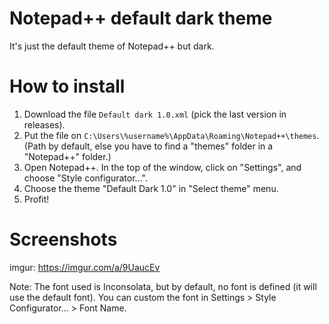 # Notepad++ default dark theme
It's just the default theme of Notepad++ but dark.

# How to install
1. Download the file `Default dark 1.0.xml` (pick the last version in releases).
2. Put the file on `C:\Users\%username%\AppData\Roaming\Notepad++\themes`. (Path by default, else you have to find a "themes" folder in a "Notepad++" folder.)
3. Open Notepad++. In the top of the window, click on "Settings", and choose "Style configurator...".
4. Choose the theme "Default Dark 1.0" in "Select theme" menu.
5. Profit!

# Screenshots
imgur: https://imgur.com/a/9UaucEv

Note: The font used is Inconsolata, but by default, no font is defined (it will use the default font). You can custom the font in Settings > Style Configurator... > Font Name.
